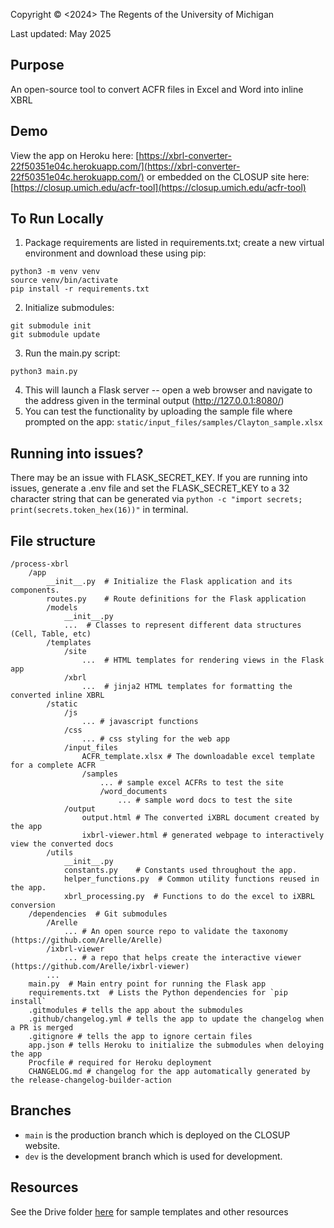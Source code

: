 Copyright © <2024> The Regents of the University of Michigan

Last updated: May 2025

## Purpose

An open-source tool to convert ACFR files in Excel and Word into inline XBRL

## Demo

View the app on Heroku here: [https://xbrl-converter-22f50351e04c.herokuapp.com/](https://xbrl-converter-22f50351e04c.herokuapp.com/)
or embedded on the CLOSUP site here: [https://closup.umich.edu/acfr-tool](https://closup.umich.edu/acfr-tool)

## To Run Locally

1. Package requirements are listed in requirements.txt; create a new virtual environment and download these using pip:
```
python3 -m venv venv
source venv/bin/activate 
pip install -r requirements.txt
```
2. Initialize submodules:
```
git submodule init
git submodule update
```
3. Run the main.py script:
```
python3 main.py
```
4. This will launch a Flask server -- open a web browser and navigate to the address given in the terminal output (http://127.0.0.1:8080/)
5. You can test the functionality by uploading the sample file where prompted on the app: `static/input_files/samples/Clayton_sample.xlsx`

## Running into issues?
There may be an issue with FLASK_SECRET_KEY. If you are running into issues, generate a .env file and set the FLASK_SECRET_KEY to a 32 character string that can be generated via `python -c "import secrets; print(secrets.token_hex(16))"` in terminal.

## File structure

```
/process-xbrl
    /app
        __init__.py  # Initialize the Flask application and its components.
        routes.py    # Route definitions for the Flask application 
        /models 
            __init__.py 
            ...  # Classes to represent different data structures (Cell, Table, etc)
        /templates
            /site
                ...  # HTML templates for rendering views in the Flask app
            /xbrl
                ...  # jinja2 HTML templates for formatting the converted inline XBRL
        /static
            /js
                ... # javascript functions
            /css
                ... # css styling for the web app
            /input_files
                ACFR_template.xlsx # The downloadable excel template for a complete ACFR
                /samples
                    ... # sample excel ACFRs to test the site
                    /word_documents 
                        ... # sample word docs to test the site
            /output
                output.html # The converted iXBRL document created by the app
                ixbrl-viewer.html # generated webpage to interactively view the converted docs
        /utils
            __init__.py
            constants.py    # Constants used throughout the app.
            helper_functions.py  # Common utility functions reused in the app.
            xbrl_processing.py  # Functions to do the excel to iXBRL conversion
    /dependencies  # Git submodules
        /Arelle
            ... # An open source repo to validate the taxonomy (https://github.com/Arelle/Arelle)
        /ixbrl-viewer
            ... # a repo that helps create the interactive viewer (https://github.com/Arelle/ixbrl-viewer)
        ...
    main.py  # Main entry point for running the Flask app
    requirements.txt  # Lists the Python dependencies for `pip install`
    .gitmodules # tells the app about the submodules
    .github/changelog.yml # tells the app to update the changelog when a PR is merged
    .gitignore # tells the app to ignore certain files
    app.json # tells Heroku to initialize the submodules when deloying the app
    Procfile # required for Heroku deployment
    CHANGELOG.md # changelog for the app automatically generated by the release-changelog-builder-action
```

## Branches

- `main` is the production branch which is deployed on the CLOSUP website.
- `dev` is the development branch which is used for development.

## Resources

See the Drive folder [here](https://drive.google.com/drive/folders/1ZpOy5Xa_hDW5Ztptwe5mDo6wdK50J7-e) for sample templates and other resources
